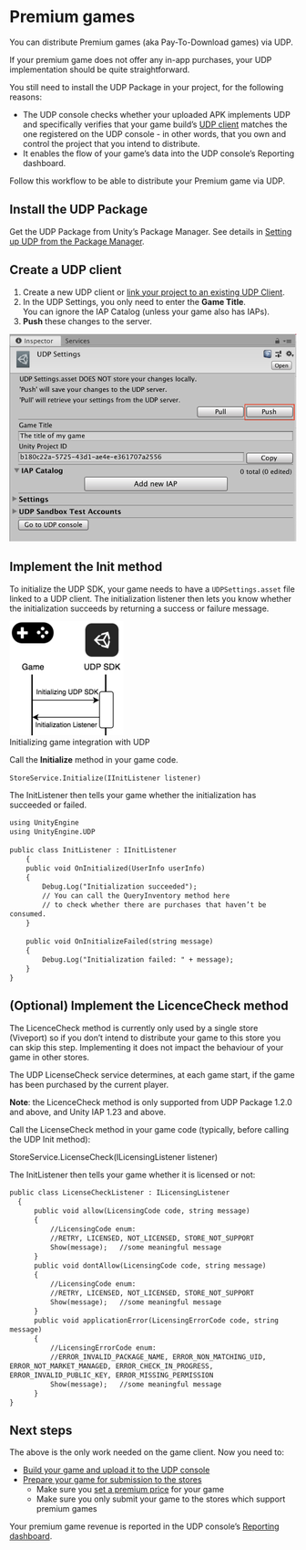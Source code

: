 # Premium games

You can distribute Premium games (aka Pay-To-Download games) via UDP.

If your premium game does not offer any in-app purchases, your UDP implementation should be quite straightforward.

You still need to install the UDP Package in your project, for the following reasons:

* The UDP console checks whether your uploaded APK implements UDP and specifically verifies that your game build’s [UDP client](creating-a-game-on-udp.html#udp-client) matches the one registered on the UDP console - in other words, that you own and control the project that you intend to distribute.
* It enables the flow of your game’s data into the UDP console’s Reporting dashboard.

Follow this workflow to be able to distribute your Premium game via UDP.

## Install the UDP Package

Get the UDP Package from Unity’s Package Manager. See details in [Setting up UDP from the Package Manager](setting-up-udp.html#packman-install).

## Create a UDP client

1. Create a new UDP client or [link your project to an existing UDP Client](creating-a-game-on-udp.html#linking-project).
2. In the UDP Settings, you only need to enter the **Game Title**. <br/>You can ignore the IAP Catalog (unless your game also has IAPs). 
3. **Push** these changes to the server.

![](Images/6-PremiumGames_01.png)

## Implement the Init method

To initialize the UDP SDK, your game needs to have a `UDPSettings.asset` file linked to a UDP client. The initialization listener then lets you know whether the initialization succeeds by returning a success or failure message. 

![](Images/5-GamesWithIAP_01.png)<br/>
Initializing game integration with UDP

Call the **Initialize** method in your game code.

`
StoreService.Initialize(IInitListener listener)
`

The InitListener then tells your game whether the initialization has succeeded or failed. 

```
using UnityEngine
using UnityEngine.UDP
  
public class InitListener : IInitListener
    {
    public void OnInitialized(UserInfo userInfo)
    {
        Debug.Log("Initialization succeeded");
        // You can call the QueryInventory method here
        // to check whether there are purchases that haven’t be consumed.       
    }

    public void OnInitializeFailed(string message)
    {
        Debug.Log("Initialization failed: " + message);
    }
}
```

## (Optional) Implement the LicenceCheck method 

The LicenceCheck method is currently only used by a single store (Viveport) so if you don’t intend to distribute your game to this store you can skip this step. Implementing it does not impact the behaviour of your game in other stores.

The UDP LicenseCheck service determines, at each game start, if the game has been purchased by the current player.

**Note**: the LicenceCheck method is only supported from UDP Package 1.2.0 and above, and Unity IAP 1.23 and above.

Call the LicenseCheck method in your game code (typically, before calling the UDP Init method):

StoreService.LicenseCheck(ILicensingListener listener)

The InitListener then tells your game whether it is licensed or not:

```
public class LicenseCheckListener : ILicensingListener
  {
      public void allow(LicensingCode code, string message)
      {
          //LicensingCode enum:
          //RETRY, LICENSED, NOT_LICENSED, STORE_NOT_SUPPORT
          Show(message);   //some meaningful message
      }
      public void dontAllow(LicensingCode code, string message)
      {
          //LicensingCode enum:
          //RETRY, LICENSED, NOT_LICENSED, STORE_NOT_SUPPORT
          Show(message);   //some meaningful message
      }
      public void applicationError(LicensingErrorCode code, string message)
      {
          //LicensingErrorCode enum:
          //ERROR_INVALID_PACKAGE_NAME, ERROR_NON_MATCHING_UID, ERROR_NOT_MARKET_MANAGED, ERROR_CHECK_IN_PROGRESS, ERROR_INVALID_PUBLIC_KEY, ERROR_MISSING_PERMISSION
          Show(message);   //some meaningful message
      }
}
```

## Next steps

The above is the only work needed on the game client. Now you need to:

* [Build your game and upload it to the UDP console](building-your-game.md)
* [Prepare your game for submission to the stores](managing-and-publishing-your-game.md)
    * Make sure you [set a premium price](managing-and-publishing-your-game.html#premium) for your game
    * Make sure you only submit your game to the stores which support premium games

Your premium game revenue is reported in the UDP console’s [Reporting dashboard](reporting-dashboard.md). 